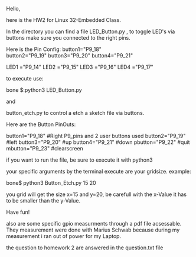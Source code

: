 Hello, 

here is the HW2 for Linux 32-Embedded Class. 

In the directory you can find a file LED_Button.py , 
to toggle LED's via buttons make sure you connected to the right pins.

Here is the Pin Config:
button1="P9_18"  
button2="P9_19"
button3="P9_20"
button4="P9_21"


LED1   ="P9_14"
LED2   ="P9_15"
LED3   ="P9_16"
LED4   ="P9_17"



to execute use:

bone $:python3 LED_Button.py 

and 

button_etch.py to control a etch a sketch file via buttons. 

Here are the Button PinOuts:

button1="P9_18" #Right P9_pins and 2 user buttons used
button2="P9_19" #left
button3="P9_20" #up
button4="P9_21" #down
pbutton="P9_22" #quit
mbutton="P9_23" #clearscreen

if you want to run the file, be sure to execute it with python3

your specific arguments by the terminal execute are your gridsize.
example:

bone$ python3 Button_Etch.py 15 20 

you grid will get the size x=15 and y=20, be carefull with the x-Value it has to be smaller than the y-Value.
 
Have fun!

also are some specific gpio measurments through a pdf file acsessable.
They measurement were done with Marius Schwab because during my measurement i ran out of power for my Laptop. 

the question to homework 2 are answered in the question.txt file
